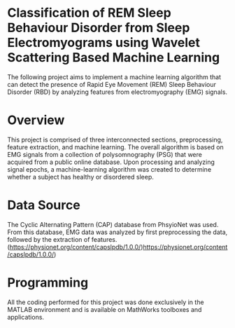# Classification of REM Sleep Behaviour Disorder from Sleep Electromyograms using Wavelet Scattering Based Machine Learning
The following project aims to implement a machine learning algorithm that can detect the presence of Rapid Eye Movement (REM) Sleep Behaviour Disorder (RBD) by analyzing features from electromyography (EMG) signals.

# Overview 
This project is comprised of three interconnected sections, preprocessing, feature extraction, and machine learning. The overall algorithm is based on EMG signals from a collection of polysomnography (PSG) that were acquired from a public online database. Upon processing and analyzing signal epochs, a machine-learning algorithm was created to determine whether a subject has healthy or disordered sleep.

# Data Source
The Cyclic Alternating Pattern (CAP) database from PhsyioNet was used. From this database, EMG data was analyzed by first preprocessing the data, followed by the extraction of features. 
(https://physionet.org/content/capslpdb/1.0.0/)https://physionet.org/content/capslpdb/1.0.0/)

# Programming
All the coding performed for this project was done exclusively in the MATLAB environment and is available on MathWorks toolboxes and applications. 
